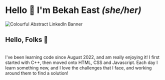 <h1>Hello 🍉 I'm Bekah East <em>(she/her)</em></h1>
 
![Colourful Abstract LinkedIn Banner](https://user-images.githubusercontent.com/109970293/202502912-f6d6f23b-8b16-469d-ad5a-31ebc910159a.png)

<h2> Hello, Folks 👋</h2><br>
I've been learning code since August 2022, and am really enjoying it! I first started with C++, then moved onto HTML, CSS and Javascript. Each day I learn something new, and I love the challenges that I face, and working around them to find a solution!

